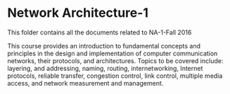 # Network Architecture-1

This folder contains all the documents related to NA-1-Fall 2016

This course provides an introduction to fundamental concepts and principles in the design and implementation of computer communication networks, their protocols, and architectures. Topics to be covered include: layering, and addressing, naming, routing, internetworking, Internet protocols, reliable transfer, congestion control, link control, multiple media access, and network measurement and management.
